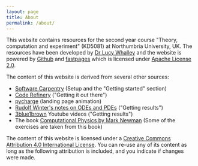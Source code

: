 ```yaml
---
layout: page
title: About 
permalink: /about/
---
```


This website contains resources for the second year course "Theory, computation and experiment" (KD5081) at Northumbria University, UK. The resources have been developed by [Dr Lucy Whalley](https://lucydot.github.io) and the website is powered by [Github](https://github.com/NU-CEM/CompPhys/) and [fastpages](https://github.com/fastai/fastpages) which is licensed under [Apache License 2.0](https://www.apache.org/licenses/LICENSE-2.0.txt).

The content of this website is derived from several other sources:

- [Software Carpentry](https://software-carpentry.org/) (Setup and the "Getting started" section)
- [Code Refinery](https://coderefinery.org/) ("Getting it out there")
- [pycharge](https://pycharge.readthedocs.io/en/latest/) (landing page animation)
- [Rudolf Winter's notes on ODEs and PDEs](https://users.aber.ac.uk/ruw/teach/260/) ("Getting results")
- [3blue1brown](https://www.youtube.com/channel/UCYO_jab_esuFRV4b17AJtAw) Youtube videos ("Getting results")
- The book [Computational Physics by Mark Newman](http://www-personal.umich.edu/~mejn/cp/) (Some of the exercises are taken from this book)

The content of this website is licensed under a [Creative Commons Attribution 4.0 International License](https://creativecommons.org/licenses/by/4.0/). You can re-use any of its content as long as the following attribution is included, and you indicate if changes were made.





